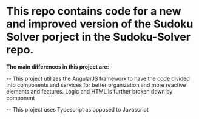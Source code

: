 # This repo contains code for a new and improved version of the Sudoku Solver porject in the Sudoku-Solver repo. 


**The main differences in this project are:**

-- This project utilizes the AngularJS framework to have the code divided into components and services for better organization and more reactive elements and features. Logic and HTML is further broken down by component

-- This project uses Typescript as opposed to Javascript
